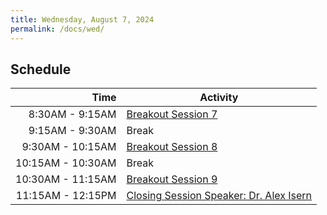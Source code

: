 ```yaml
---
title: Wednesday, August 7, 2024
permalink: /docs/wed/
---
```


## Schedule

|          **Time** | **Activity**                         |
|------------------:|--------------------------------------|
|  8:30AM - 9:15AM | [Breakout Session 7](../breakout7/)            |
| 9:15AM - 9:30AM | Break |
| 9:30AM - 10:15AM |   [Breakout Session 8](../breakout8/)                |
|  10:15AM - 10:30AM  |  Break |
|  10:30AM - 11:15AM | [Breakout Session 9](../breakout9/)
|  11:15AM - 12:15PM | [Closing Session Speaker: Dr. Alex Isern](../keynote3/)     |